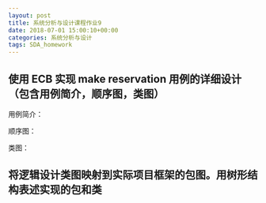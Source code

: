 ```yaml
---
layout: post
title: 系统分析与设计课程作业9
date: 2018-07-01 15:00:10+00:00
categories: 系统分析与设计
tags: SDA_homework
---
```


## 使用 ECB 实现 make reservation 用例的详细设计（包含用例简介，顺序图，类图）

用例简介：

顺序图：

类图：


## 将逻辑设计类图映射到实际项目框架的包图。用树形结构表述实现的包和类

